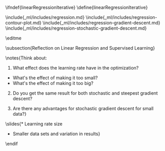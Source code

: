 \ifndef{linearRegressionIterative}
\define{linearRegressionIterative}

\include{_ml/includes/regression.md}
\include{_ml/includes/regression-contour-plot.md}
\include{_ml/includes/regression-gradient-descent.md}
\include{_ml/includes/regression-stochastic-gradient-descent.md}

\editme

\subsection{Reflection on Linear Regression and Supervised Learning}

\notes{Think about:

1. What effect does the learning rate have in the optimization? 
  * What's the effect of making it too small? 
  * What's the effect of making it too big? 
  
2. Do you get the same result for both stochastic and steepest gradient descent?

3. Are there any advantages for stochastic gradient descent for small data?}

\slides{* Learning rate size
* Smaller data sets and variation in results}

\endif
